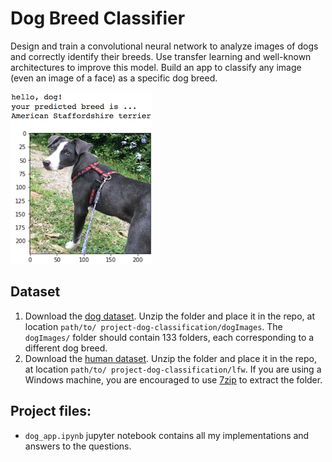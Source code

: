 [//]: # (Image References)

[image1]: ./images/sample_dog_output.png "Sample Output"

# Dog Breed Classifier

Design and train a convolutional neural network to analyze images of dogs and correctly identify their breeds. Use transfer learning and well-known architectures to improve this model. Build an app to classify any image (even an image of a face) as a specific dog breed.

![Sample Output][image1]


##  Dataset
1. Download the [dog dataset](https://s3-us-west-1.amazonaws.com/udacity-aind/dog-project/dogImages.zip).  Unzip the folder and place it in the repo, at location `path/to/
project-dog-classification/dogImages`.  The `dogImages/` folder should contain 133 folders, each corresponding to a different dog breed.
2. Download the [human dataset](http://vis-www.cs.umass.edu/lfw/lfw.tgz).  Unzip the folder and place it in the repo, at location `path/to/
project-dog-classification/lfw`.  If you are using a Windows machine, you are encouraged to use [7zip](http://www.7-zip.org/) to extract the folder. 

## Project files:
+ `dog_app.ipynb` jupyter notebook contains all my implementations and answers to the questions.
